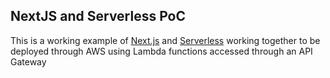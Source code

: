 ## NextJS and Serverless PoC

This is a working example of [Next.js](https://nextjs.org) and [Serverless](https://serverless.com/) working together to be deployed through AWS using Lambda functions accessed through an API Gateway
